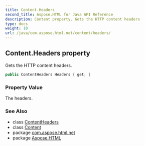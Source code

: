 ```yaml
---
title: Content.Headers
second_title: Aspose.HTML for Java API Reference
description: Content property. Gets the HTTP content headers
type: docs
weight: 10
url: /java/com.aspose.html.net/content/headers/
---
```

## Content.Headers property

Gets the HTTP content headers.

```java
public ContentHeaders Headers { get; }
```

### Property Value

The headers.

### See Also

* class [ContentHeaders](../../contentheaders/)
* class [Content](../)
* package [com.aspose.html.net](../../../com.aspose.html.net/)
* package [Aspose.HTML](../../../)
